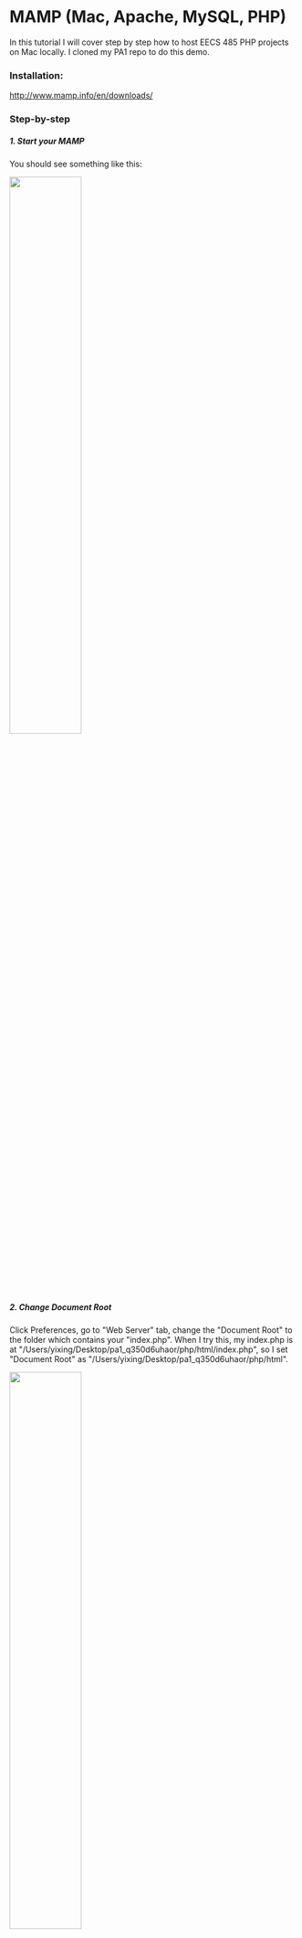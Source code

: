 # MAMP (Mac, Apache, MySQL, PHP)

In this tutorial I will cover step by step how to host EECS 485 PHP projects on Mac locally. I cloned my PA1 repo to do this demo.

### Installation:
http://www.mamp.info/en/downloads/

### Step-by-step
##### 1. Start your MAMP
You should see something like this: 

<img src="https://github.com/EECS485-Fall2014/admin/blob/master/tutorials/MAMP/1.png" width="50%" height="50%">

##### 2. Change Document Root
Click Preferences, go to "Web Server" tab, change the "Document Root" to the folder which contains your "index.php". When I try this, my index.php is at "/Users/yixing/Desktop/pa1_q350d6uhaor/php/html/index.php", so I set "Document Root" as "/Users/yixing/Desktop/pa1_q350d6uhaor/php/html". 

<img src="https://github.com/EECS485-Fall2014/admin/blob/master/tutorials/MAMP/2.png" width="50%" height="50%">

##### 3. Start the servers 
The third button will turn green like this:

<img src="https://github.com/EECS485-Fall2014/admin/blob/master/tutorials/MAMP/3.png" width="50%" height="50%">

#####4. Test whether your server is referencing the correct files
Going to "http://localhost:8000/secret/pa#/" in your browser. In my case it is "http://localhost:8000/rg4mmsj/pa1/", here is the screenshot: 

<img src="https://github.com/EECS485-Fall2014/admin/blob/master/tutorials/MAMP/4.png" width="50%" height="50%">

The MySQL error shown is expected, we will work on this later. It means that your PHP code is running successfully, but not able to connect to MySQL since there are no username/password or database in MySQL which are specified in your PHP code yet.

If you experience something else, please refer to logs under `/Applications/MAMP/logs/`.

##### 5. Create MySQL database and user

To create MySQL database and user, you need to log into MySQL as root user. In your terminal use this command:
`/Applications/MAMP/Library/bin/mysql --host=localhost -uroot -proot`

Then you should be logged in as the root user. Then you will need to create database and user. The command is

	drop database if exists <db_name>; create database <db_name>; 
	grant all on <db_name>.* to <username>@localhost identified by '<password>';


`<db_name>`, `<username>` and `<password>` above should be replaced by corresponding values that you are using in your PHP. 


Here is an example, following is some code in my PHP:


	$user="group11"; 
	$password="friedcode"; 
	$database="group11";
	$con = mysql_connect("127.0.0.1", $user, $password) or die('Could not connect: ' . mysql_error()); 


Then in MySQL I will do 

	drop database if exists group11; create database group11; 
	grant all on group11.* to group11@localhost identified by 'friedcode';

Here is a screenshot for your reference:

<img src="https://github.com/EECS485-Fall2014/admin/blob/master/tutorials/MAMP/5.png" width="50%" height="50%">

##### 6. Change MySQL port

Then go back to MAMP Preferences and change MySQL port to 3306 which is the port PHP used to connect to MySQL by default.

<img src="https://github.com/EECS485-Fall2014/admin/blob/master/tutorials/MAMP/6.png" width="50%" height="50%">

Now you can go back to your browswer and refresh and it should work. 

##### 6. Load data into MySQL

You will also need to load data into the database you just created. I will leave that work for you. It is similar to how it works on the remote server. You can log into MySQL in terminal with ``/Applications/MAMP/Library/bin/mysql --host=localhost -u<username> -p<password>`. Just make sure MAMP has started whenever you want to do any operation about MySQL over your terminal.